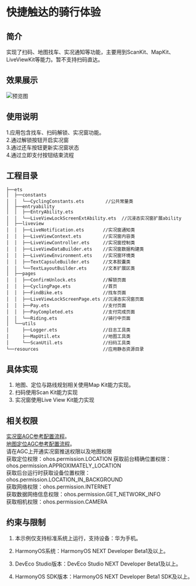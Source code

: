 # 快捷触达的骑行体验

## 简介

实现了扫码、地图找车、实况通知等功能，主要用到ScanKit、MapKit、LiveViewKit等能力。暂不支持扫码直达。

## 效果展示
![预览图](screenshots/riding.gif)

## 使用说明
1.应用包含找车、扫码解锁、实况窗功能。<br>
2.通过解锁按钮开启实况窗<br>
3.通过还车按钮更新实况窗状态<br>
4.通过立即支付按钮结束流程

## 工程目录
```
├──ets
│  ├──constants
│  │  └──CyclingConstants.ets        //公共常量类
│  ├──entryability  
│  │  ├──EntryAbility.ets
│  │  └──LiveViewLockScreenExtAbility.ets  //沉浸态实况窗扩展ability         
│  ├──liveview  
│  │  ├──LiveNotification.ets       //实况窗通知类
│  │  ├──LiveViewContext.ets        //实况窗内容类
│  │  ├──LiveViewController.ets     //实况窗控制类
│  │  ├──LiveViewDataBuilder.ets    //实况窗数据构建类
│  │  ├──LiveViewEnvironment.ets    //实况窗环境类
│  │  ├──TextCapsuleBuilder.ets     //文本胶囊类
│  │  └──TextLayoutBuilder.ets      //文本扩展区类
│  ├──pages  
│  │  ├──ConfirmUnlock.ets          //解锁页面
│  │  ├──CyclingPage.ets            //首页
│  │  ├──FindBike.ets               //找车页面
│  │  ├──LiveViewLockScreenPage.ets //沉浸态实况窗页面
│  │  ├──Pay.ets                    //支付页面
│  │  ├──PayCompleted.ets           //支付完成页面
│  │  └──Riding.ets                 //骑行中页面
│  └──utils
│     ├──Logger.ets                 //日志工具类
│     ├──MapUtil.etx                //地图工具类
│     └──ScanUtil.ets               //扫码工具类
└──resources                        //应用静态资源目录
```
## 具体实现
1. 地图、定位与路线规划相关使用Map Kit能力实现。
2. 扫码使用Scan Kit能力实现
3. 实况窗使用Live View Kit能力实现

## 相关权限
[实况窗AGC参考配置流程](https://developer.huawei.com/consumer/cn/doc/harmonyos-guides-V5/liveview-preparations-V5)。<br>
[地图定位AGC参考配置流程](https://developer.huawei.com/consumer/cn/doc/harmonyos-guides-V5/map-config-agc-V5)。<br>
请在AGC上开通实况窗推送权限以及地图权限<br>
获取定位权限：ohos.permission.LOCATION
获取前台精确位置权限：ohos.permission.APPROXIMATELY_LOCATION<br>
获取后台运行时获取设备位置权限：ohos.permission.LOCATION_IN_BACKGROUND<br>
获取网络权限：ohos.permission.INTERNET<br>
获取数据网络信息权限：ohos.permission.GET_NETWORK_INFO<br>
获取相机权限：ohos.permission.CAMERA<br>

## 约束与限制
1. 本示例仅支持标准系统上运行，支持设备：华为手机。

2. HarmonyOS系统：HarmonyOS NEXT Developer Beta1及以上。

3. DevEco Studio版本：DevEco Studio NEXT Developer Beta1及以上。

4. HarmonyOS SDK版本：HarmonyOS NEXT Developer Beta1 SDK及以上。

